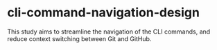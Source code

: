 # cli-command-navigation-design
This study aims to streamline the navigation of the CLI commands, and reduce context switching between Git and GitHub.
